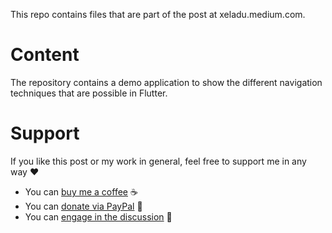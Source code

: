This repo contains files that are part of the post at xeladu.medium.com.

# Content

The repository contains a demo application to show the different navigation techniques that are possible in Flutter.

# Support

If you like this post or my work in general, feel free to support me in any way ❤

- You can [buy me a coffee](https://www.buymeacoffee.com/xeladu) ☕
- You can [donate via PayPal](https://www.paypal.com/donate/?hosted_button_id=JPWK39GGPAAFQ) 🎁
- You can [engage in the discussion](https://xeladu.medium.com) 📣
